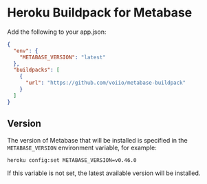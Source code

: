 # Heroku Buildpack for Metabase

Add the following to your app.json:

```json
{
  "env": {
    "METABASE_VERSION": "latest"
  },
  "buildpacks": [
    {
      "url": "https://github.com/voiio/metabase-buildpack"
    }
  ]
}
```

## Version

The version of Metabase that will be installed is specified in the `METABASE_VERSION` environment variable, for example:

```console
heroku config:set METABASE_VERSION=v0.46.0
```

If this variable is not set, the latest available version will be installed.
